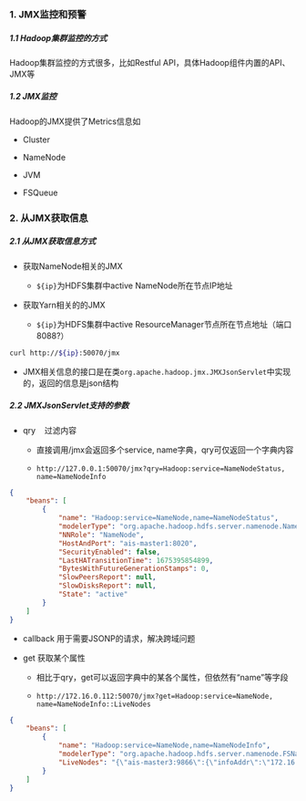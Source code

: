 ### 1. JMX监控和预警

##### 1.1 Hadoop集群监控的方式

Hadoop集群监控的方式很多，比如Restful API，具体Hadoop组件内置的API、JMX等

##### 1.2 JMX监控

Hadoop的JMX提供了Metrics信息如

- Cluster

- NameNode

- JVM

- FSQueue

### 2. 从JMX获取信息

##### 2.1 从JMX获取信息方式

- 获取NameNode相关的JMX
  
  - `${ip}`为HDFS集群中active NameNode所在节点IP地址

- 获取Yarn相关的的JMX
  
  - `${ip}`为HDFS集群中active ResourceManager节点所在节点地址（端口8088?）

```bash
curl http://${ip}:50070/jmx
```

- JMX相关信息的接口是在类`org.apache.hadoop.jmx.JMXJsonServlet`中实现的，返回的信息是json结构

##### 2.2 JMXJsonServlet支持的参数

- qry    过滤内容
  
  - 直接调用/jmx会返回多个service, name字典，qry可仅返回一个字典内容
  
  - `http://127.0.0.1:50070/jmx?qry=Hadoop:service=NameNodeStatus, name=NameNodeInfo`

```json
{
    "beans": [
        {
            "name": "Hadoop:service=NameNode,name=NameNodeStatus",
            "modelerType": "org.apache.hadoop.hdfs.server.namenode.NameNode",
            "NNRole": "NameNode",
            "HostAndPort": "ais-master1:8020",
            "SecurityEnabled": false,
            "LastHATransitionTime": 1675395854899,
            "BytesWithFutureGenerationStamps": 0,
            "SlowPeersReport": null,
            "SlowDisksReport": null,
            "State": "active"
        }
    ]
}
```

- callback 用于需要JSONP的请求，解决跨域问题

- get    获取某个属性
  
  - 相比于qry，get可以返回字典中的某各个属性，但依然有“name”等字段
  
  - `http://172.16.0.112:50070/jmx?get=Hadoop:service=NameNode, name=NameNodeInfo::LiveNodes`

```json
{
    "beans": [
        {
            "name": "Hadoop:service=NameNode,name=NameNodeInfo",
            "modelerType": "org.apache.hadoop.hdfs.server.namenode.FSNamesystem",
            "LiveNodes": "{\"ais-master3:9866\":{\"infoAddr\":\"172.16.0.114:9864\",\"infoSecureAddr\":\"172.16.0.114:0\",\"xferaddr\":\"172.16.0.114:9866\",\"lastContact\":2,\"usedSpace\":236105728,\"adminState\":\"In Service\",\"nonDfsUsedSpace\":57759977472,\"capacity\":7641759744000,\"numBlocks\":42,\"version\":\"3.2.2\",\"used\":236105728,\"remaining\":7583763660800,\"blockScheduled\":0,\"blockPoolUsed\":236105728,\"blockPoolUsedPercent\":0.0030896775,\"volfails\":0,\"lastBlockReport\":83},\"ais-master1:9866\":{\"infoAddr\":\"172.16.0.112:9864\",\"infoSecureAddr\":\"172.16.0.112:0\",\"xferaddr\":\"172.16.0.112:9866\",\"lastContact\":0,\"usedSpace\":236105728,\"adminState\":\"In Service\",\"nonDfsUsedSpace\":153601298432,\"capacity\":7641759744000,\"numBlocks\":42,\"version\":\"3.2.2\",\"used\":236105728,\"remaining\":7487922339840,\"blockScheduled\":0,\"blockPoolUsed\":236105728,\"blockPoolUsedPercent\":0.0030896775,\"volfails\":0,\"lastBlockReport\":170},\"ais-master2:9866\":{\"infoAddr\":\"172.16.0.113:9864\",\"infoSecureAddr\":\"172.16.0.113:0\",\"xferaddr\":\"172.16.0.113:9866\",\"lastContact\":0,\"usedSpace\":236105728,\"adminState\":\"In Service\",\"nonDfsUsedSpace\":55951761408,\"capacity\":7641759744000,\"numBlocks\":42,\"version\":\"3.2.2\",\"used\":236105728,\"remaining\":7585571876864,\"blockScheduled\":0,\"blockPoolUsed\":236105728,\"blockPoolUsedPercent\":0.0030896775,\"volfails\":0,\"lastBlockReport\":130}}"
        }
    ]
}
```


